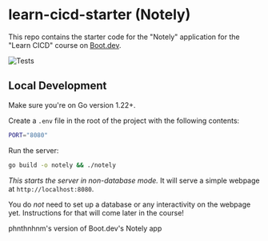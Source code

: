 # learn-cicd-starter (Notely)

This repo contains the starter code for the "Notely" application for the "Learn CICD" course on [Boot.dev](https://boot.dev).

![Tests](https://github.com/phnthnhnm/notely/actions/workflows/ci.yml/badge.svg)

## Local Development

Make sure you're on Go version 1.22+.

Create a `.env` file in the root of the project with the following contents:

```bash
PORT="8080"
```

Run the server:

```bash
go build -o notely && ./notely
```

*This starts the server in non-database mode.* It will serve a simple webpage at `http://localhost:8080`.

You do *not* need to set up a database or any interactivity on the webpage yet. Instructions for that will come later in the course!

phnthnhnm's version of Boot.dev's Notely app